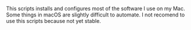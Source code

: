 This scripts installs and configures most of the software I use on my Mac. Some things in macOS are slightly difficult to automate. I not recomend to use this scripts because not yet stable.

